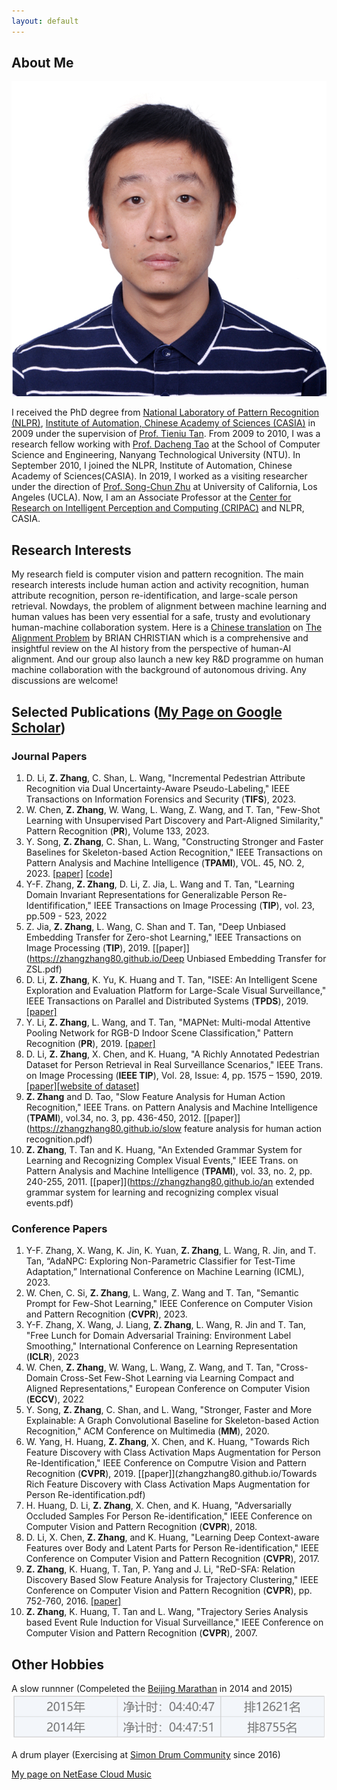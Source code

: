 ```yaml
---
layout: default
---
```


## About Me

<img class="profile-picture" src="zhangzhang.jpg">

I received the PhD degree from [National Laboratory of Pattern Recognition (NLPR)](http://nlpr.ia.ac.cn), [Institute of Automation, Chinese Academy of Sciences (CASIA)](http://www.ia.ac.cn/) in 2009 under the supervision of [Prof. Tieniu Tan](http://cripac.ia.ac.cn/CN/column/item83.shtml). From 2009 to 2010, I was a research fellow working with [Prof. Dacheng Tao](https://sydney.edu.au/engineering/people/dacheng.tao.php) at the School of Computer Science and Engineering, Nanyang Technological University (NTU). In September 2010, I joined the NLPR, Institute of Automation, Chinese Academy of Sciences(CASIA). In 2019, I worked as a visiting researcher under the direction of [Prof. Song-Chun Zhu](http://www.stat.ucla.edu/~sczhu/) at University of California, Los Angeles (UCLA). Now, I am an Associate Professor at the [Center for Research on Intelligent Perception and Computing (CRIPAC)](http://cripac.ia.ac.cn/) and NLPR, CASIA.

## Research Interests

My research field is computer vision and pattern recognition. The main research interests include human action and activity recognition, human attribute recognition, person re-identification, and large-scale person retrieval. Nowdays, the problem of alignment between machine learning and human values has been very essential for a safe, trusty and evolutionary human-machine collaboration system. Here is a [Chinese translation](https://t01z0iqrfjb.feishu.cn/drive/folder/M0q0fgzPvl7ZSRdakWPcUzAKnTc) on [The Alignment Problem](https://www.amazon.com/Alignment-Problem-Machine-Learning-Values/dp/0393635821) by BRIAN CHRISTIAN which is a comprehensive and insightful review on the AI history from the perspective of human-AI alignment. And our group also launch a new key R&D programme on human machine collaboration with the background of autonomous driving. Any discussions are welcome!

## Selected Publications ([My Page on Google Scholar](https://scholar.google.com/citations?user=rnRNwEMAAAAJ))

### Journal Papers
1. D. Li, <b>Z. Zhang</b>, C. Shan, L. Wang, "Incremental Pedestrian Attribute Recognition via Dual Uncertainty-Aware Pseudo-Labeling," IEEE Transactions on Information Forensics and Security (<b>TIFS</b>), 2023.
2. W. Chen, <b>Z. Zhang</b>, W. Wang, L. Wang, Z. Wang, and T. Tan, "Few-Shot Learning with Unsupervised Part Discovery and Part-Aligned Similarity," Pattern Recognition (<b>PR</b>), Volume 133, 2023.
3. Y. Song, <b>Z. Zhang</b>, C. Shan, L. Wang, "Constructing Stronger and Faster Baselines for Skeleton-based Action Recognition," IEEE Transactions on Pattern Analysis and Machine Intelligence (<b>TPAMI</b>), VOL. 45, NO. 2, 2023. [[paper]](https://zhangzhang80.github.io/Constructing_Stronger_and_Faster_Baselines_for_Skeleton-based_Action_Recognition.pdf) [[code]](https://gitee.com/yfsong0709/EfficientGCNv1)
4. Y-F. Zhang, <b>Z. Zhang</b>, D. Li, Z. Jia, L. Wang and T. Tan, "Learning Domain Invariant Representations for Generalizable Person Re-Identifification," IEEE Transactions on Image Processing (<b>TIP</b>), vol. 23, pp.509 - 523, 2022
5. Z. Jia, <b>Z. Zhang</b>, L. Wang, C. Shan and T. Tan, "Deep Unbiased Embedding Transfer for Zero-shot Learning," IEEE Transactions on Image Processing (<b>TIP</b>), 2019. [[paper]](https://zhangzhang80.github.io/Deep Unbiased Embedding Transfer for ZSL.pdf)
6. D. Li, <b>Z. Zhang</b>, K. Yu, K. Huang and T. Tan, "ISEE: An Intelligent Scene Exploration and Evaluation Platform for Large-Scale Visual Surveillance," IEEE Transactions on Parallel and Distributed Systems (<b>TPDS</b>), 2019. [[paper]](https://zhangzhang80.github.io/TPDS-ISEE.pdf)
7. Y. Li, <b>Z. Zhang</b>, L. Wang, and T. Tan, "MAPNet: Multi-modal Attentive Pooling Network for RGB-D Indoor Scene Classification," Pattern Recognition (<b>PR</b>), 2019. [[paper]](https://zhangzhang80.github.io/MAPNet.pdf)
8. D. Li, <b>Z. Zhang</b>, X. Chen, and K. Huang, "A Richly Annotated Pedestrian Dataset for Person Retrieval in Real Surveillance Scenarios," IEEE Trans. on Image Processing (<b>IEEE TIP</b>), Vol. 28, Issue: 4, pp. 1575 – 1590, 2019. [[paper]](https://zhangzhang80.github.io/RAP.pdf)[[website of dataset]](https://github.com/dangweili/RAP)
9. <b>Z. Zhang</b> and D. Tao, "Slow Feature Analysis for Human Action Recognition," IEEE Trans. on Pattern Analysis and Machine Intelligence (<b>TPAMI</b>), vol.34, no. 3, pp. 436-450, 2012. [[paper]](https://zhangzhang80.github.io/slow feature analysis for human action recognition.pdf)
10. <b>Z. Zhang</b>, T. Tan and K. Huang, "An Extended Grammar System for Learning and Recognizing Complex Visual Events," IEEE Trans. on Pattern Analysis and Machine Intelligence (<b>TPAMI</b>), vol. 33, no. 2, pp. 240-255, 2011. [[paper]](https://zhangzhang80.github.io/an extended grammar system for learning and recognizing complex visual events.pdf)

### Conference Papers
1. Y-F. Zhang, X. Wang, K. Jin, K. Yuan, <b>Z. Zhang</b>, L. Wang, R. Jin, and T. Tan, “AdaNPC: Exploring Non-Parametric Classifier for Test-Time Adaptation,” International Conference on Machine Learning (ICML), 2023.
2. W. Chen, C. Si, <b>Z. Zhang</b>, L. Wang, Z. Wang and T. Tan, "Semantic Prompt for Few-Shot Learning," IEEE Conference on Computer Vision and Pattern Recognition (<b>CVPR</b>), 2023.
3. Y-F. Zhang, X. Wang, J. Liang, <b>Z. Zhang</b>, L. Wang, R. Jin and T. Tan, "Free Lunch for Domain Adversarial Training: Environment Label Smoothing," International Conference on Learning Representation (<b>ICLR</b>), 2023
4. W. Chen, <b>Z. Zhang</b>, W. Wang, L. Wang, Z. Wang, and T. Tan, "Cross-Domain Cross-Set Few-Shot Learning via Learning Compact and Aligned Representations," European Conference on Computer Vision (<b>ECCV</b>), 2022
5. Y. Song, <b>Z. Zhang</b>, C. Shan, and L. Wang, "Stronger, Faster and More Explainable: A Graph Convolutional Baseline for Skeleton-based Action Recognition," ACM Conference on Multimedia (<b>MM</b>), 2020.
6. W. Yang, H. Huang, <b>Z. Zhang</b>, X. Chen, and K. Huang, "Towards Rich Feature Discovery with Class Activation Maps Augmentation for Person Re-Identification," IEEE Conference on Computre Vision and Pattern Recognition (<b>CVPR</b>), 2019. [[paper]](zhangzhang80.github.io/Towards Rich Feature Discovery with Class Activation Maps Augmentation for Person Re-identification.pdf)
7. H. Huang, D. Li, <b>Z. Zhang</b>, X. Chen, and K. Huang, "Adversarially Occluded Samples For Person Re-identification," IEEE Conference on Computer Vision and Pattern Recognition (<b>CVPR</b>), 2018.
8. D. Li, X. Chen, <b>Z. Zhang</b>, and K. Huang, "Learning Deep Context-aware Features over Body and Latent Parts for Person Re-identification," IEEE Conference on Computer Vision and Pattern Recognition (<b>CVPR</b>), 2017.
9. <b>Z. Zhang</b>, K. Huang, T. Tan, P. Yang and J. Li, "ReD-SFA: Relation Discovery Based Slow Feature Analysis for Trajectory Clustering," IEEE Conference on Computer Vision and Pattern Recognition (<b>CVPR</b>), pp. 752-760, 2016. [[paper]](zhangzhang80.github.io/ReD-SFA.pdf)
10. <b>Z. Zhang</b>, K. Huang, T. Tan and L. Wang, "Trajectory Series Analysis based  Event Rule Induction for Visual Surveillance," IEEE Conference on Computer Vision and Pattern Recognition (<b>CVPR</b>), 2007.

## Other Hobbies

A slow runnner (Compeleted the [Beijing Marathan](http://www.beijing-marathon.com/) in 2014 and 2015)
<img src="marathon performance1.png" sizes="(max-width: 100px) 20px, 10vw">

A drum player (Exercising at [Simon Drum Community](http://www.simondrum.com/) since 2016)

[My page on NetEase Cloud Music](https://music.163.com/#/user/home?id=314018508)
